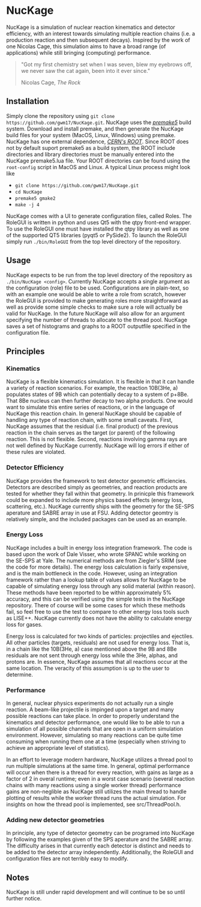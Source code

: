 # NucKage

NucKage is a simulation of nuclear reaction kinematics and detector efficiency, with an interest towards simulating multiple reaction chains (i.e. a production reaction and then subsequent decays). Inspired by the work of one Nicolas Cage, this simulation aims to have a broad range (of applications) while still bringing (computing) performance.

>"Got my first chemistry set when I was seven, blew my eyebrows off, we never saw the cat again, been into it ever since."
>
>Nicolas Cage, *The Rock*

## Installation
Simply clone the repository using `git clone https://github.com/gwm17/NucKage.git`. NucKage uses the *[premake5](https://premake.github.io/)* build system. Download and install premake, and then generate the NucKage build files for your system (MacOS, Linux, Windows) using premake. NucKage has one external dependence, *[CERN's ROOT](https://root.cern.ch/)*. Since ROOT does not by default suport premake5 as a build system, the ROOT include directories and library directories must be manually entered into the NucKage premake5.lua file. Your ROOT directories can be found using the `root-config` script in MacOS and Linux. A typical Linux process might look like

- `git clone https://github.com/gwm17/NucKage.git`
- `cd NucKage`
- `premake5 gmake2`
- `make -j 4`

NucKage comes with a UI to generate configuration files, called Roles. The RoleGUI is written in python and uses Qt5 with the qtpy front-end wrapper. To use the RoleGUI one must have installed the qtpy library as well as one of the supported QT5 libraries (pyqt5 or PySide2). To launch the RoleGUI simply run `./bin/RoleGUI` from the top level directory of the repository.

## Usage
NucKage expects to be run from the top level directory of the repository as `./bin/NucKage <config>`. Currently NucKage accepts a single argument as the configuration (role) file to be used. Configurations are in plain-text, so with an example one would be able to write a role from scratch, however the RoleGUI is provided to make generating roles more straightforward as well as provide some simple checks to make sure a role will actually be valid for NucKage. In the future NucKage will also allow for an argument specifying the number of threads to allocate to the thread pool. NucKage saves a set of histograms and graphs to a ROOT outputfile specified in the configuration file.

## Principles

### Kinematics
NucKage is a flexible kinematics simulation. It is flexible in that it can handle a variety of reaction scenarios. For example, the reaction 10B(3He, a) populates states of 9B which can potentially decay to a system of p+8Be. That 8Be nucleus can then further decay to two alpha products. One would want to simulate this entire series of reactions, or in the language of NucKage this reaction chain. In general NucKage should be capable of handling any type of reaction chain, with some small caveats. First, NucKage assumes that the residual (i.e. final product) of the previous reaction in the chain serves as the target (or parent) of the following reaction. This is not flexible. Second, reactions involving gamma rays are not well defined by NucKage currently. NucKage will log errors if either of these rules are violated.

### Detector Efficiency
NucKage provides the framework to test detector geometric efficiencies. Detectors are described simply as geometries, and reaction products are tested for whether they fall within that geometry. In prinicple this framework could be expanded to include more physics based effects (energy loss, scattering, etc.). NucKage currently ships with the geometry for the SE-SPS aperature and SABRE array in use at FSU. Adding detector geomtry is relatively simple, and the included packages can be used as an example.

### Energy Loss
NucKage includes a built in energy loss integration framework. The code is based upon the work of Dale Visser, who wrote SPANC while working on the SE-SPS at Yale. The numerical methods are from Ziegler's SRIM (see the code for more details). The energy loss calculation is fairly expensive, and is the main bottleneck in the code. However, using an integration framework rather than a lookup table of values allows for NucKage to be capable of simulating energy loss through any solid material (within reason). These methods have been reported to be within approximately 5% accuracy, and this can be verified using the simple tests in the NucKage repository. There of course will be some cases for which these methods fail, so feel free to use the test to compare to other energy loss tools such as LISE++. NucKage currently does not have the ability to calculate energy loss for gases.

Energy loss is calculated for two kinds of particles: projectiles and ejectiles. All other particles (targets, residuals) are not used for energy loss. That is, in a chain like the 10B(3He, a) case mentioned above the 9B and 8Be residuals are not sent through energy loss while the 3He, alphas, and protons are. In essence, NucKage assumes that all reactions occur at the same location. The veracity of this assumption is up to the user to determine. 

### Performance
In general, nuclear physics experiments do not actually run a single reaction. A beam-like projectile is impinged upon a target and many possible reactions can take place. In order to properly understand the kinematics and detector performance, one would like to be able to run a simulation of all possible channels that are open in a uniform simulation environment. However, simulating so many reactions can be quite time consuming when running them one at a time (especially when striving to achieve an appropriate level of statistics).

In an effort to leverage modern hardware, NucKage utilizes a thread pool to run multiple simulations at the same time. In general, optimal performance will occur when there is a thread for every reaction, with gains as large as a factor of 2 in overal runtime; even in a worst case scenario (several reaction chains with many reactions using a single worker thread) performance gains are non-neglible as NucKage still utilizes the main thread to handle plotting of results while the worker thread runs the actual simulation. For insights on how the thread pool is implemented, see src/ThreadPool.h.

### Adding new detector geometries
In principle, any type of detector geometry can be programed into NucKage by following the examples given of the SPS aperature and the SABRE array. The difficulty arises in that currently each detector is distinct and needs to be added to the detector array independently. Additionally, the RoleGUI and configuration files are not terribly easy to modify.

## Notes
NucKage is still under rapid development and will continue to be so until further notice.
